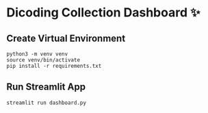 # Dicoding Collection Dashboard ✨

## Create Virtual Environment
```
python3 -m venv venv
source venv/bin/activate
pip install -r requirements.txt
```
## Run Streamlit App
```
streamlit run dashboard.py

